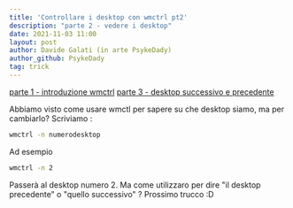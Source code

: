 ```yaml
---
title: 'Controllare i desktop con wmctrl pt2'
description: "parte 2 - vedere i desktop"
date: 2021-11-03 11:00
layout: post
author: Davide Galati (in arte PsykeDady)
author_github: PsykeDady
tag: trick
---
```


[parte 1 - introduzione wmctrl](https://feed.linuxpeople.org/posts/wmctrl-desktop-pt1)
[parte 3 - desktop successivo e precedente](https://feed.linuxpeople.org/posts/wmctrl-desktop-pt3)


Abbiamo visto come usare wmctl per sapere su che desktop siamo, ma per cambiarlo? 
Scriviamo :
```bash
wmctrl -n numerodesktop 
```
Ad esempio 
```bash
wmctrl -n 2 
```
Passerà al desktop numero 2. Ma come utilizzaro per dire "il desktop precedente" o "quello successivo" ? 
Prossimo trucco :D
